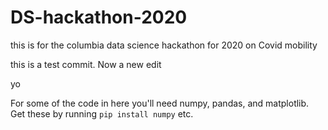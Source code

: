 # DS-hackathon-2020
this is for the columbia data science hackathon for 2020 on Covid mobility

this is a test commit. Now a new edit

yo

For some of the code in here you'll need numpy, pandas, and matplotlib.
Get these by running ``pip install numpy`` etc.
